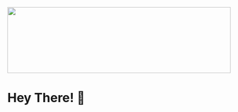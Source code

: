 <p align="center">
 
</p>	
<img src="https://raw.githubusercontent.com/matfantinel/matfantinel/master/waves.svg" width="100%" height="150">


 # Hey There! 👋️
<!-- I am a software engineer from Brazil. My deal is building fast, beautiful and high-quality web apps, but I have also worked on mobile and desktop apps (it was pretty fun!). Whenever possible, I work with Open Source Software (OSS). You can check out my OSS projects here on GitHub.

Also, feel free to check what I've been rambling about on <a href="https://fantinel.dev" target="_blank">my blog</a>.

<ul>
<li>Front-End Web Developer</li>
<li>Open Sourcerer</li>
<li>Bullet List Enthusiast</li>
</ul>
 -->
